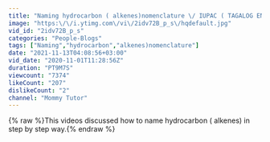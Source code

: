 ```yaml
---
title: "Naming hydrocarbon ( alkenes)nomenclature \/ IUPAC ( TAGALOG ENGLISH)"
image: "https:\/\/i.ytimg.com\/vi\/2idv72B_p_s\/hqdefault.jpg"
vid_id: "2idv72B_p_s"
categories: "People-Blogs"
tags: ["Naming","hydrocarbon","alkenes)nomenclature"]
date: "2021-11-13T04:08:56+03:00"
vid_date: "2020-11-01T11:28:56Z"
duration: "PT9M7S"
viewcount: "7374"
likeCount: "207"
dislikeCount: "2"
channel: "Mommy Tutor"
---
```

{% raw %}This videos discussed how to name hydrocarbon ( alkenes) in step by step way.{% endraw %}
